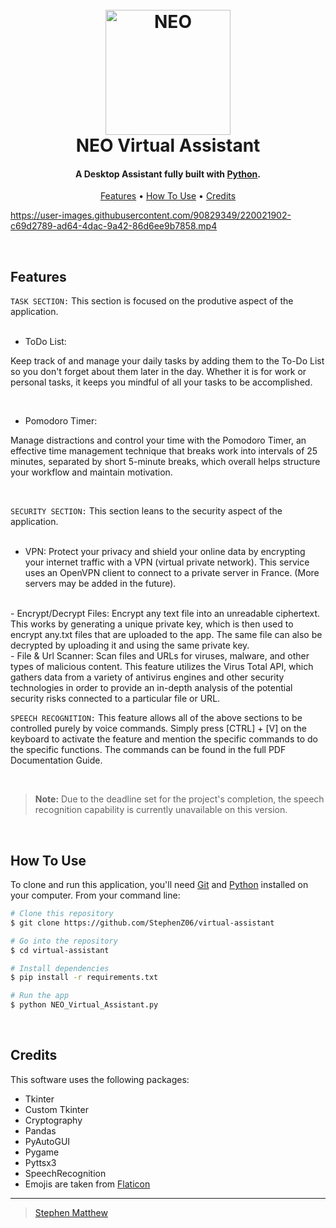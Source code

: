 <h1 align="center">
  <br>
  <a href="https://github.com/StephenZ06/virtual-assistant"><img src="https://user-images.githubusercontent.com/90829349/220016338-ed9cd318-b61b-4615-882c-6e422d99cde3.png" alt="NEO" width="200"></a>
  <br>
  NEO Virtual Assistant
  <br>
</h1>

<h4 align="center">A Desktop Assistant fully built with <a href="https://www.python.org/" target="_blank">Python</a>.</h4>

<p align="center">
  <a href="#key-features">Features</a> •
  <a href="#how-to-use">How To Use</a> •
  <a href="#credits">Credits</a>
</p>

https://user-images.githubusercontent.com/90829349/220021902-c69d2789-ad64-4dac-9a42-86d6ee9b7858.mp4

<br />

## Features

`TASK SECTION:` This section is focused on the produtive aspect of the application.
<br />
<br />
  - ToDo List:

  Keep track of and manage your daily tasks by adding them to the To-Do List so you don't forget about them later in the day. Whether it is for work or personal tasks, it keeps you mindful of all your tasks to be accomplished.
  
<br />

  - Pomodoro Timer:

  Manage distractions and control your time with the Pomodoro Timer, an effective time management technique that breaks work into intervals of 25 minutes, separated by short 5-minute breaks, which overall helps structure your workflow and maintain motivation.
  
<br />

`SECURITY SECTION:` This section leans to the security aspect of the application.
<br />
<br />
  - VPN:
  Protect your privacy and shield your online data by encrypting your internet traffic with a VPN (virtual private network). This service uses an OpenVPN client to connect to a private server in France. (More servers may be added in the future).

<br />
  - Encrypt/Decrypt Files:
  Encrypt any text file into an unreadable ciphertext. This works by generating a unique private key, which is then used to encrypt any.txt files that are uploaded to the app. The same file can also be decrypted by uploading it and using the same private key.

<br />
  - File & Url Scanner:
  Scan files and URLs for viruses, malware, and other types of malicious content. This feature utilizes the Virus Total API, which gathers data from a variety of antivirus engines and other security technologies in order to provide an in-depth analysis of the potential security risks connected to a particular file or URL.


 <br />
 
`SPEECH RECOGNITION:` This feature allows all of the above sections to be controlled purely by voice commands. Simply press [CTRL] + [V] on the keyboard to activate the feature and mention the specific commands to do the specific functions. The commands can be found in the full PDF Documentation Guide.

<br />

> **Note:**
> Due to the deadline set for the project's completion, the speech recognition capability is currently unavailable on this version.

<br />

## How To Use

To clone and run this application, you'll need [Git](https://git-scm.com) and [Python](https://www.python.org/) installed on your computer. From your command line:

```bash
# Clone this repository
$ git clone https://github.com/StephenZ06/virtual-assistant

# Go into the repository
$ cd virtual-assistant

# Install dependencies
$ pip install -r requirements.txt

# Run the app
$ python NEO_Virtual_Assistant.py
```

<br />

## Credits

This software uses the following packages:

- Tkinter
- Custom Tkinter
- Cryptography
- Pandas
- PyAutoGUI
- Pygame
- Pyttsx3
- SpeechRecognition
- Emojis are taken from [Flaticon](https://www.flaticon.com/)


---

> [Stephen Matthew](https://www.linkedin.com/in/stephensirambang/)
